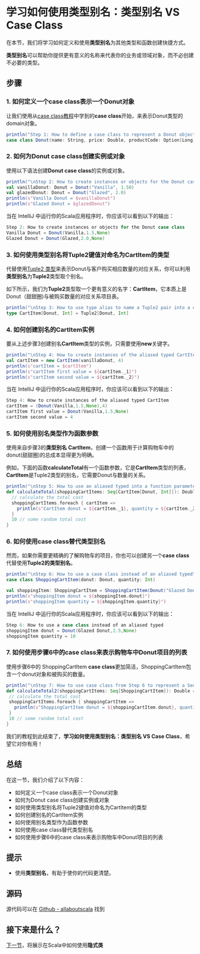 # 学习如何使用类型别名：类型别名 VS Case Class

在本节，我们将学习如何定义和使用**类型别名**为其他类型和函数创建快捷方式。

**类型别名**可以帮助你提供更有意义的名称来代表你的业务或领域对象，而不必创建不必要的类型。

## 步骤

### 1. 如何定义一个case class表示一个Donut对象

让我们使用从[case class教程](4_7.md)中学到的**case class**开始，来表示Donut类型的domain对象。

```scala
println("Step 1: How to define a case class to represent a Donut object")
case class Donut(name: String, price: Double, productCode: Option[Long] = None)

```


### 2. 如何为Donut case class创建实例或对象

使用以下语法创建**Donut case class**的实例或对象。

```scala
println("\nStep 2: How to create instances or objects for the Donut case class")
val vanillaDonut: Donut = Donut("Vanilla", 1.50)
val glazedDonut: Donut = Donut("Glazed", 2.0)
println(s"Vanilla Donut = $vanillaDonut")
println(s"Glazed Donut = $glazedDonut")

```

当在 IntelliJ 中运行你的Scala应用程序时，你应该可以看到以下的输出：

```scala
Step 2: How to create instances or objects for the Donut case class
Vanilla Donut = Donut(Vanilla,1.5,None)
Glazed Donut = Donut(Glazed,2.0,None)

```

### 3. 如何使用类型别名将Tuple2键值对命名为CartItem的类型

代替使用[Tuple2 类型](2_11.md)来表示Donut与客户购买相应数量的对应关系，你可以利用**类型别名**为**Tuple2**类型取个别名。

如下所示，我们为**Tuple2**类型取一个更有意义的名字：**CartItem**，它本质上是Donut（甜甜圈)与被购买数量的对应关系项目表。

```scala
println("\nStep 3: How to use type alias to name a Tuple2 pair into a domain type called CartItem")
type CartItem[Donut, Int] = Tuple2[Donut, Int]

```
 
### 4. 如何创建别名的CartItem实例

要从上述步骤3创建别名**CartItem**类型的实例，只需要使用**new**关键字。

```scala
println("\nStep 4: How to create instances of the aliased typed CartItem")
val cartItem = new CartItem(vanillaDonut, 4)
println(s"cartItem = $cartItem")
println(s"cartItem first value = ${cartItem._1}")
println(s"cartItem second value = ${cartItem._2}")


```

当在 IntelliJ 中运行你的Scala应用程序时，你应该可以看到以下的输出：

```scala
Step 4: How to create instances of the aliased typed CartItem
cartItem = (Donut(Vanilla,1.5,None),4)
cartItem first value = Donut(Vanilla,1.5,None)
cartItem second value = 4


```

### 5. 如何使用别名类型作为函数参数

使用来自步骤3的**类型别名** **CartItem**，创建一个函数用于计算购物车中的donut(甜甜圈)的总成本显得更为明确。

例如，下面的函数**calculateTotal**有一个函数参数，它是**CartItem**类型的列表，**CartItem**是Tuple2类型的别名，它需要Donut与数量的关系。

```scala
println("\nStep 5: How to use an aliased typed into a function parameter")
def calculateTotal(shoppingCartItems: Seq[CartItem[Donut, Int]]): Double = {
  // calculate the total cost
  shoppingCartItems.foreach { cartItem =>
    println(s"CartItem donut = ${cartItem._1}, quantity = ${cartItem._2}")
  }
  10 // some random total cost
}

```

### 6. 如何使用case class替代类型别名

然而，如果你需要更精确的了解购物车的项目，你也可以创建另一个**case class**代替使用**Tuple2的类型别名**。

```scala
println("\nStep 6: How to use a case class instead of an aliased typed")
case class ShoppingCartItem(donut: Donut, quantity: Int)

val shoppingItem: ShoppingCartItem = ShoppingCartItem(Donut("Glazed Donut", 2.50), 10)
println(s"shoppingItem donut = ${shoppingItem.donut}")
println(s"shoppingItem quantity = ${shoppingItem.quantity}")


```

当在 IntelliJ 中运行你的Scala应用程序时，你应该可以看到以下的输出：

```scala
Step 6: How to use a case class instead of an aliased typed
shoppingItem donut = Donut(Glazed Donut,2.5,None)
shoppingItem quantity = 10

```

### 7. 如何使用步骤6中的case class来表示购物车中Donut项目的列表

使用步骤6中的 ShoppingCartItem **case class**更加简洁，ShoppingCartItem包含一个donut对象和被购买的数量。

```scala
println("\nStep 7: How to use case class from Step 6 to represent a Sequence of Donut items in a shopping cart")
def calculateTotal2(shoppingCartItems: Seq[ShoppingCartItem]): Double = {
 // calculate the total cost
 shoppingCartItems.foreach { shoppingCartItem =>
   println(s"ShoppingCartItem donut = ${shoppingCartItem.donut}, quantity = ${shoppingCartItem.quantity}")
 }
 10 // some random total cost
}

```

我们的教程到此结束了，**学习如何使用类型别名：类型别名 VS Case Class**，希望它对你有用！
 
## 总结

在这一节，我们介绍了以下内容：

- 如何定义一个case class表示一个Donut对象
- 如何为Donut case class创建实例或对象
- 如何使用类型别名将Tuple2键值对命名为CartItem的类型
- 如何创建别名的CartItem实例
- 如何使用别名类型作为函数参数
- 如何使用case class替代类型别名
- 如何使用步骤6中的case class来表示购物车中Donut项目的列表

## 提示

- 使用**类型别名**，有助于使你的代码更清楚。

## 源码

源代码可以在 [Github - allaboutscala](https://github.com/nadimbahadoor/allaboutscala) 找到

 
## 接下来是什么？

[下一节](4_9.md)，将展示在Scala中如何使用**隐式类**

